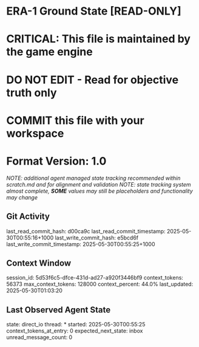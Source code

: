 # ERA-1 Ground State [READ-ONLY]
# CRITICAL: This file is maintained by the game engine
# DO NOT EDIT - Read for objective truth only
# COMMIT this file with your workspace
# Format Version: 1.0
*NOTE: additional agent managed state tracking recommended within scratch.md and for alignment and validation*
*NOTE: state tracking system almost complete, **SOME** values may still be placeholders and functionality may change*

## Git Activity
last_read_commit_hash: d00ca9c
last_read_commit_timestamp: 2025-05-30T00:55:16+1000
last_write_commit_hash: e5bcd6f
last_write_commit_timestamp: 2025-05-30T00:55:25+1000

## Context Window
session_id: 5d53f6c5-dfce-431d-ad27-a920f3446bf9
context_tokens: 56373
max_context_tokens: 128000
context_percent: 44.0%
last_updated: 2025-05-30T01:03:20

## Last Observed Agent State
state: direct_io
thread: *
started: 2025-05-30T00:55:25
context_tokens_at_entry: 0
expected_next_state: inbox
unread_message_count: 0
